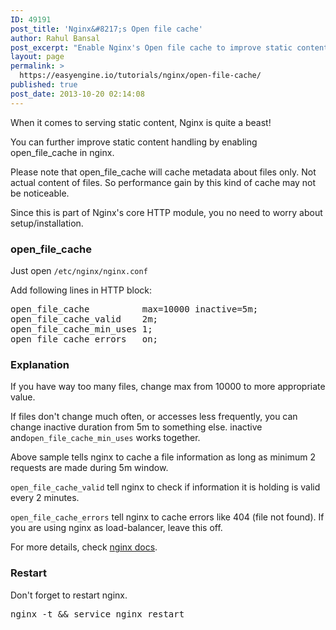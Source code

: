 ```yaml
---
ID: 49191
post_title: 'Nginx&#8217;s Open file cache'
author: Rahul Bansal
post_excerpt: "Enable Nginx's Open file cache to improve static content handling"
layout: page
permalink: >
  https://easyengine.io/tutorials/nginx/open-file-cache/
published: true
post_date: 2013-10-20 02:14:08
---
```

When it comes to serving static content, Nginx is quite a beast!

You can further improve static content handling by enabling open_file_cache in nginx.

Please note that open_file_cache will cache metadata about files only. Not actual content of files. So performance gain by this kind of cache may not be noticeable.

Since this is part of Nginx's core HTTP module, you no need to worry about setup/installation.
<h3>open_file_cache</h3>
Just open <code>/etc/nginx/nginx.conf</code>

Add following lines in HTTP block:
<pre class="no-highlight">open_file_cache          max=10000 inactive=5m;
open_file_cache_valid    2m;
open_file_cache_min_uses 1;
open_file_cache_errors   on;</pre>
<h3>Explanation</h3>
If you have way too many files, change max from 10000 to more appropriate value.

If files don't change much often, or accesses less frequently, you can change inactive duration from 5m to something else. inactive and<code>open_file_cache_min_uses</code> works together.

Above sample tells nginx to cache a file information as long as minimum 2 requests are made during 5m window.

<code>open_file_cache_valid</code> tell nginx to check if information it is holding is valid every 2 minutes.

<code>open_file_cache_errors</code> tell nginx to cache errors like 404 (file not found). If you are using nginx as load-balancer, leave this off.

For more details, check <a href="http://nginx.org/en/docs/http/ngx_http_core_module.html#open_file_cache">nginx docs</a>.
<h3>Restart</h3>
Don't forget to restart nginx.
<pre class="no-highlight">nginx -t &amp;&amp; service nginx restart</pre>